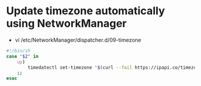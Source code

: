 # Update timezone automatically using NetworkManager
  - vi /etc/NetworkManager/dispatcher.d/09-timezone
  ```bash
  #!/bin/sh
  case "$2" in
      up)
          timedatectl set-timezone "$(curl --fail https://ipapi.co/timezone)"
      ;;
  esac
  ```

